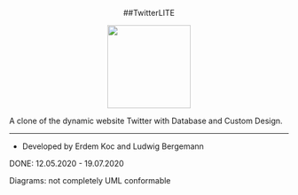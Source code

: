 <p style="text-align: center;">
    ##TwitterLITE
</p>

<p align="center">
  <img src="https://github.com/ludwigbe/TwitterLITE/blob/main/Twitter_LITE%20Logo.png" width="150">
</p>

A clone of the dynamic website Twitter with Database and Custom Design.


***

 - Developed by Erdem Koc and Ludwig Bergemann



DONE: 12.05.2020 - 19.07.2020


Diagrams: not completely UML conformable



